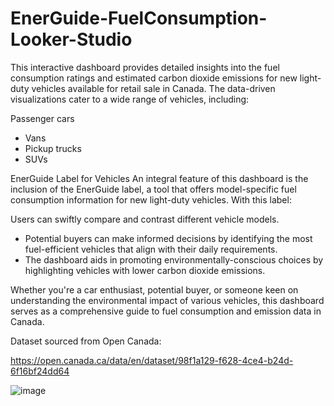 # EnerGuide-FuelConsumption-Looker-Studio

This interactive dashboard provides detailed insights into the fuel consumption ratings and estimated carbon dioxide emissions for new light-duty vehicles available for retail sale in Canada. The data-driven visualizations cater to a wide range of vehicles, including:

Passenger cars
- Vans
- Pickup trucks
- SUVs

EnerGuide Label for Vehicles
An integral feature of this dashboard is the inclusion of the EnerGuide label, a tool that offers model-specific fuel consumption information for new light-duty vehicles. With this label:

Users can swiftly compare and contrast different vehicle models.
- Potential buyers can make informed decisions by identifying the most fuel-efficient vehicles that align with their daily requirements.
- The dashboard aids in promoting environmentally-conscious choices by highlighting vehicles with lower carbon dioxide emissions.

Whether you're a car enthusiast, potential buyer, or someone keen on understanding the environmental impact of various vehicles, this dashboard serves as a comprehensive guide to fuel consumption and emission data in Canada.

Dataset sourced from Open Canada:

https://open.canada.ca/data/en/dataset/98f1a129-f628-4ce4-b24d-6f16bf24dd64

![image](https://github.com/HrMav/EnerGuide-FuelConsumption-Looker-Studio/assets/132946730/fbccd4d9-e86f-4ab8-9561-1858749b148a)
